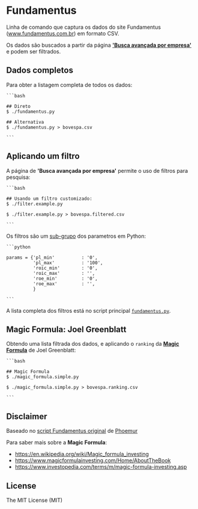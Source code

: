 # Fundamentus

Linha de comando que captura os dados do site Fundamentus (www.fundamentus.com.br) em formato CSV.

Os dados são buscados a partir da página [**'Busca avançada por empresa'**](http://www.fundamentus.com.br/resultado.php) e podem ser filtrados.


## Dados completos

Para obter a listagem completa de todos os dados:

    ```bash

    ## Direto
    $ ./fundamentus.py

    ## Alternativa
    $ ./fundamentus.py > bovespa.csv

    ```


## Aplicando um filtro

A página de **'Busca avançada por empresa'** permite o uso de filtros para pesquisa:

    ```bash

    ## Usando um filtro customizado:
    $ ./filter.example.py

    $ ./filter.example.py > bovespa.filtered.csv

    ```


Os filtros são um [sub-grupo](https://github.com/mv/fundamentus/blob/b7b1f47ac98e09955ca01470b4636d1c7578af4c/filter.example.py#L11) dos parametros em Python:

    ```python

    params = {'pl_min'          : '0',
              'pl_max'          : '100',
              'roic_min'        : '0',
              'roic_max'        : '',
              'roe_min'         : '0',
              'roe_max'         : '',
              }

    ```

A lista completa dos filtros está no script principal [`fundamentus.py`](https://github.com/mv/fundamentus/blob/b7b1f47ac98e09955ca01470b4636d1c7578af4c/fundamentus.py#L16).


## Magic Formula: Joel Greenblatt

Obtendo uma lista filtrada dos dados, e aplicando o `ranking` da [**Magic Formula**](https://www.magicformulainvesting.com/Home/AboutTheBook) de Joel Greenblatt:

    ```bash

    ## Magic Formula
    $ ./magic_formula.simple.py

    $ ./magic_formula.simple.py > bovespa.ranking.csv

    ```



## Disclaimer

Baseado no [script Fundamentus original](https://github.com/phoemur/fundamentus) de [Phoemur](https://github.com/phoemur)

Para saber mais sobre a **Magic Formula**:
* https://en.wikipedia.org/wiki/Magic_formula_investing
* https://www.magicformulainvesting.com/Home/AboutTheBook
* https://www.investopedia.com/terms/m/magic-formula-investing.asp


## License

The MIT License (MIT)




